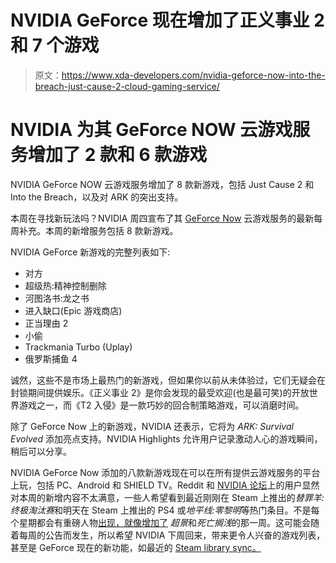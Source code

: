 # NVIDIA GeForce 现在增加了正义事业 2 和 7 个游戏

> 原文：<https://www.xda-developers.com/nvidia-geforce-now-into-the-breach-just-cause-2-cloud-gaming-service/>

# NVIDIA 为其 GeForce NOW 云游戏服务增加了 2 款和 6 款游戏

NVIDIA GeForce NOW 云游戏服务增加了 8 款新游戏，包括 Just Cause 2 和 Into the Breach，以及对 ARK 的突出支持。

本周在寻找新玩法吗？NVIDIA 周四宣布了其 [GeForce Now](https://www.xda-developers.com/tag/nvidia-geforcenow/) 云游戏服务的最新每周补充。本周的新增服务包括 8 款新游戏。

NVIDIA GeForce 新游戏的完整列表如下:

*   对方
*   超级热:精神控制删除
*   河图洛书:龙之书
*   进入缺口(Epic 游戏商店)
*   正当理由 2
*   小偷
*   Trackmania Turbo (Uplay)
*   俄罗斯捕鱼 4

诚然，这些不是市场上最热门的新游戏，但如果你以前从未体验过，它们无疑会在封锁期间提供娱乐。《正义事业 2》是你会发现的最受欢迎(也是最可笑)的开放世界游戏之一，而《T2 入侵》是一款巧妙的回合制策略游戏，可以消磨时间。

除了 GeForce Now 上的新游戏，NVIDIA 还表示，它将为 *ARK: Survival Evolved* 添加亮点支持。NVIDIA Highlights 允许用户记录激动人心的游戏瞬间，稍后可以分享。

NVIDIA GeForce Now 添加的八款新游戏现在可以在所有提供云游戏服务的平台上玩，包括 PC、Android 和 SHIELD TV。Reddit 和 [NVIDIA 论坛](https://www.nvidia.com/en-us/geforce/forums/gfn-general-chat/20/391856/game-ready-on-geforce-now-thursday-releases-8620/)上的用户显然对本周的新增内容不太满意，一些人希望看到最近刚刚在 Steam 上推出的*替罪羊:终极淘汰赛*和明天在 Steam 上推出的 PS4 或*地平线:零黎明*等热门条目。不是每个星期都会有重磅人物[出现，就像增加了](https://www.xda-developers.com/nvidia-geforce-now-adds-hyper-scape-beta-death-stranding-9-other-games/) *超景*和*死亡搁浅*的那一周。这可能会随着每周的公告而发生，所以希望 NVIDIA 下周回来，带来更令人兴奋的游戏列表，甚至是 GeForce 现在的新功能，如最近的 [Steam library sync。](https://www.xda-developers.com/nvidia-geforce-now-sync-steam-library-adds-11-new-games/)